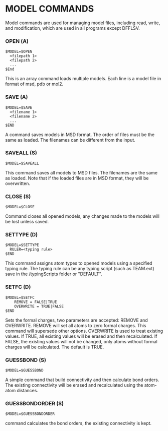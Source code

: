 # MODEL COMMANDS

Model commands are used for managing model files, including read, write, and modification, which are used in all programs except DFFLSV.

### OPEN (A) 
```
$MODEL=$OPEN
  <filepath 1>
  <filepath 2>
  ...
$End
```
This is an array command loads multiple models. Each line is a model file in format of msd, pdb or mol2. 

### SAVE (A) 
```
$MODEL=$SAVE
  <filename 1>
  <filename 2>
  ...
$END
```
A command saves models in MSD format. The order of files must be the same as loaded. The filenames can be different from the input. 

### SAVEALL (S)
```
$MODEL=$SAVEALL
```
This command saves all models to MSD files. The filenames are the same as loaded. Note that if the loaded files are in MSD format, they will be overwritten.

### CLOSE (S)
```
$MODEL=$CLOSE
```
Command closes all opened models, any changes made to the models will be lost unless saved.

### SETTYPE (D)
```
$MODEL=$SETTYPE
  RULER=<typing rule>
$END
```
This command assigns atom types to opened models using a specified typing rule. The typing rule can be any typing script (such as TEAM.ext) save in the /typingScripts folder or "DEFAULT". 

### SETFC (D)
```
$MODEL=$SETFC
	REMOVE = FALSE|TRUE
	OVERWRITE = TRUE|FALSE
$END   
```
Sets the formal charges, two parameters are accepted: REMOVE and OVERWRITE. REMOVE will set all atoms to zero formal charges. This command will supersede other options. OVERWRITE is used to treat existing values. If TRUE, all existing values will be erased and then recalculated. If FALSE, the existing values will not be changed, only atoms without formal charges will be calculated. The default is TRUE. 	

### GUESSBOND (S)
```
$MODEL=$GUESSBOND
```
A simple command that build connectivity and then calculate bond orders. The existing connectivity will be erased and recalculated using the atom-atom distances. 

### GUESSBONDORDER (S)
```
$MODEL=$GUESSBONDORDER
```
command calculates the bond orders, the existing connectivity is kept.


